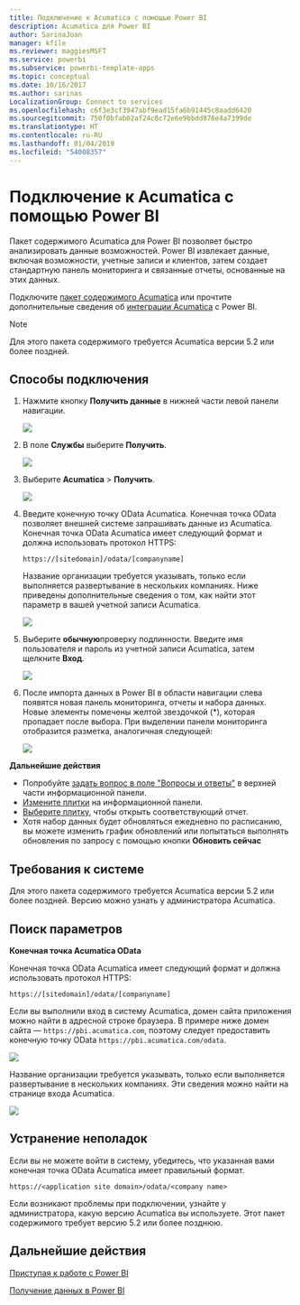 ```yaml
---
title: Подключение к Acumatica с помощью Power BI
description: Acumatica для Power BI
author: SarinaJoan
manager: kfile
ms.reviewer: maggiesMSFT
ms.service: powerbi
ms.subservice: powerbi-template-apps
ms.topic: conceptual
ms.date: 10/16/2017
ms.author: sarinas
LocalizationGroup: Connect to services
ms.openlocfilehash: c6f3e3cf3947abf9ead15fa6b91445c8aadd6420
ms.sourcegitcommit: 750f0bfab02af24c8c72e6e9bbdd876e4a7399de
ms.translationtype: HT
ms.contentlocale: ru-RU
ms.lasthandoff: 01/04/2019
ms.locfileid: "54008357"
---
```

# <a name="connect-to-acumatica-with-power-bi"></a>Подключение к Acumatica с помощью Power BI
Пакет содержимого Acumatica для Power BI позволяет быстро анализировать данные возможностей. Power BI извлекает данные, включая возможности, учетные записи и клиентов, затем создает стандартную панель мониторинга и связанные отчеты, основанные на этих данных.

Подключите [пакет содержимого Acumatica](https://app.powerbi.com/getdata/services/acumatica) или прочтите дополнительные сведения об [интеграции Acumatica](https://powerbi.microsoft.com/integrations/acumatica) с Power BI.

>[!NOTE]
>Для этого пакета содержимого требуется Acumatica версии 5.2 или более поздней.

## <a name="how-to-connect"></a>Способы подключения
1. Нажмите кнопку **Получить данные** в нижней части левой панели навигации.
   
   ![](media/service-connect-to-acumatica/getdata3.png)
2. В поле **Службы** выберите **Получить**.
   
   ![](media/service-connect-to-acumatica/getdata2.png)
3. Выберите **Acumatica** \> **Получить**.
   
   ![](media/service-connect-to-acumatica/acumatica.png)
4. Введите конечную точку OData Acumatica. Конечная точка OData позволяет внешней системе запрашивать данные из Acumatica. Конечная точка OData Acumatica имеет следующий формат и должна использовать протокол HTTPS:
   
     `https://[sitedomain]/odata/[companyname]`
   
   Название организации требуется указывать, только если выполняется развертывание в нескольких компаниях. Ниже приведены дополнительные сведения о том, как найти этот параметр в вашей учетной записи Acumatica.
   
   ![](media/service-connect-to-acumatica/parameters.png)
5. Выберите **обычную**проверку подлинности. Введите имя пользователя и пароль из учетной записи Acumatica, затем щелкните **Вход**.
   
    ![](media/service-connect-to-acumatica/creds2.png)
6. После импорта данных в Power BI в области навигации слева появятся новая панель мониторинга, отчеты и набора данных. Новые элементы помечены желтой звездочкой (\*), которая пропадает после выбора. При выделении панели мониторинга отобразится разметка, аналогичная следующей:
   
    ![](media/service-connect-to-acumatica/dashboard.png)

**Дальнейшие действия**

* Попробуйте [задать вопрос в поле "Вопросы и ответы"](consumer/end-user-q-and-a.md) в верхней части информационной панели.
* [Измените плитки](service-dashboard-edit-tile.md) на информационной панели.
* [Выберите плитку](consumer/end-user-tiles.md), чтобы открыть соответствующий отчет.
* Хотя набор данных будет обновляться ежедневно по расписанию, вы можете изменить график обновлений или попытаться выполнять обновления по запросу с помощью кнопки **Обновить сейчас**

## <a name="system-requirements"></a>Требования к системе
Для этого пакета содержимого требуется Acumatica версии 5.2 или более поздней. Версию можно узнать у администратора Acumatica.

## <a name="finding-parameters"></a>Поиск параметров
**Конечная точка Acumatica OData**

Конечная точка OData Acumatica имеет следующий формат и должна использовать протокол HTTPS:

    https://[sitedomain]/odata/[companyname]

Если вы выполнили вход в систему Acumatica, домен сайта приложения можно найти в адресной строке браузера. В примере ниже домен сайта — `https://pbi.acumatica.com`, поэтому следует предоставить конечную точку OData `https://pbi.acumatica.com/odata`.

 ![](media/service-connect-to-acumatica/url.png)

Название организации требуется указывать, только если выполняется развертывание в нескольких компаниях. Эти сведения можно найти на странице входа Acumatica.

![](media/service-connect-to-acumatica/signin2.png)

## <a name="troubleshooting"></a>Устранение неполадок
Если вы не можете войти в систему, убедитесь, что указанная вами конечная точка OData Acumatica имеет правильный формат.

    https://<application site domain>/odata/<company name>

Если возникают проблемы при подключении, узнайте у администратора, какую версию Acumatica вы используете. Этот пакет содержимого требует версию 5.2 или более позднюю.

## <a name="next-steps"></a>Дальнейшие действия
[Приступая к работе с Power BI](service-get-started.md)

[Получение данных в Power BI](service-get-data.md)

